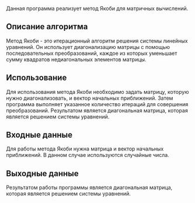 Данная программа реализует метод Якоби для матричных вычислений.

## Описание алгоритма

Метод Якоби - это итерационный алгоритм решения системы линейных уравнений. Он использует диагонализацию матрицы с помощью последовательных преобразований, каждое из которых уменьшает сумму квадратов недиагональных элементов матрицы.

## Использование

Для использования метода Якоби необходимо задать матрицу, которую нужно диагонализовать, и вектор начальных приближений. Затем программа выполняет указанное количество итераций для совершения преобразований. Результатом является диагональная матрица, которая является решением системы уравнений.

## Входные данные

Для работы метода Якоби нужна матрица и вектор начальных приближений. В данном случае используются случайные числа.

## Выходные данные

Результатом работы программы является диагональная матрица, которая является решением системы уравнений.
